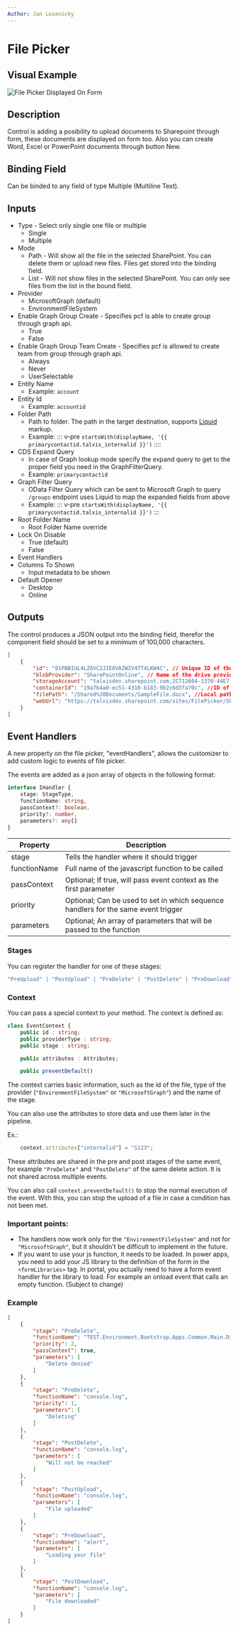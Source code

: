 ```yaml
---
Author: Jan Losenicky
---
```


# File Picker

## Visual Example

![File Picker Displayed On Form](/.attachments/Controls/filepickercontrol.png)

## Description

Control is adding a posibility to upload documents to Sharepoint through form, these documents are displayed on form too. Also you can create Word, Excel or PowerPoint documents through button New.

## Binding Field

Can be binded to any field of type Multiple (Multiline Text).

## Inputs
- Type - Select only single one file or multiple
    - Single
    - Multiple
- Mode
    - Path - Will show all the file in the selected SharePoint. You can delete them or upload new files. Files get stored into the binding field.
    - List - Will not show files in the selected SharePoint. You can only see files from the list in the bound field.
- Provider
    - MicrosoftGraph (default)
    - EnvironmentFileSystem
- Enable Graph Group Create - Specifies pcf is able to create group through graph api.
    - True
    - False
- Enable Graph Group Team Create - Specifies pcf is allowed to create team from group through graph api.
    - Always
    - Never
    - UserSelectable
- Entity Name
    - Example: `account`
- Entity Id
    - Example: `accountid`
- Folder Path 
    - Path to folder. The path in the target destination, supports [Liquid](https://liquidjs.com/tutorials/setup.html) markup.
    - Example:
::: v-pre
`startsWith(displayName, '{{ primarycontactid.talxis_internalid }}')`
::::
- CDS Expand Query 
    - In case of Graph lookup mode specify the expand query to get to the proper field you need in the GraphFilterQuery.
    - Example: `primarycontactid`
- Graph Filter Query
    - OData Filter Query which can be sent to Microsoft Graph to query `/groups` endpoint uses Liquid to map the expanded fields from above
    - Example: 
::: v-pre
`startsWith(displayName, '{{ primarycontactid.talxis_internalid }}')`
:::
- Root Folder Name
    - Root Folder Name override
- Lock On Disable
    - True (default)
    - False
- Event Handlers
- Columns To Shown
    - Input metadata to be shown
- Default Opener
    - Desktop
    - Online

## Outputs
The control produces a JSON output into the binding field, therefor the component field should be set to a minimum of 100,000 characters.
```json
[
    {
        "id": "01PBBIUL4LZ6VC2JIEOVAZW2V4TT4LKW4C", // Unique ID of the file
        "blobProvider": "SharePointOnline", // Name of the drive provider
        "storageAccount": "talxisdev.sharepoint.com,2C712604-1370-44E7-A1F5-426573FDA80A,2D2244C3-251A-49EA-93A8-39E1C3A060FE", //siteId
        "containerId": "19a7b4a0-ec51-4310-b183-9b2c6d3fa70c", //ID of the sharePoint drive
        "filePath": "/Shared%20Documents/SampleFile.docx", //Local path of the File
        "webUrl": "https://talxisdev.sharepoint.com/sites/FilePicker/Shared%20Documents/SampleFile.docx" //Absolute path to the file accessible for users
    }
]
```

## Event Handlers

A new property on the file picker, "eventHandlers", allows the customizer to add custom logic to events of file picker. 

The events are added as a json array of objects in the following format:

``` ts
interface IHandler {
    stage: StageType,
    functionName: string,
    passContext?: boolean,
    priority?: number,
    parameters?: any[]
} 
```
|Property|Description|
|---|---|
|stage|Tells the handler where it should trigger|
|functionName|Full name of the javascript function to be called|
|passContext|Optional; If true, will pass event context as the first parameter|
|priority|Optional; Can be used to set in which sequence handlers for the same event trigger|
|parameters|Optional; An array of parameters that will be passed to the function|

### Stages

You can register the handler for one of these stages:
``` ts
"PreUpload" | "PostUpload" | "PreDelete" | "PostDelete" | "PreDownload" | "PostDownload";
```

### Context

You can pass a special context to your method. The context is defined as: 

``` ts
class EventContext {
    public id : string;
    public providerType : string;
    public stage : string;

    public attributes : Attributes;

    public preventDefault()
```

The context carries basic information, such as the id of the file, type of the provider (```"EnvironmentFileSystem"``` or ```"MicrosoftGraph"```) and the name of the stage. 

You can also use the attributes to store data and use them later in the pipeline. 

Ex.:
```ts
    context.attributes["internalid"] = "S123";
```

These attributes are shared in the pre and post stages of the same event, for example ```"PreDelete"``` and ```"PostDelete"``` of the same delete action. It is not shared across multiple events.

You can also call ```context.preventDefault()``` to stop the normal execution of the event. With this, you can stop the upload of a file in case a condition has not been met. 

### Important points:
- The handlers now work only for the ```"EnvironmentFileSystem"``` and not for ```"MicrosoftGraph"```, but it shouldn't be difficult to implement in the future. 
- If you want to use your js function, it needs to be loaded. 
In power apps, you need to add your JS library to the definition of the form in the ```<formLibraries>``` tag. In portal, you actually need to have a form event handler for the library to load. For example an onload event that calls an empty function. (Subject to change)

### Example
``` json
[
    {
        "stage": "PreDelete",
        "functionName": "TEST.Environment.Bootstrap.Apps.Common.Main.DisableDefault",
        "priority": 2,
        "passContext": true,
        "parameters": [
            "Delete denied"
        ]
    },
    {
        "stage": "PreDelete",
        "functionName": "console.log",
        "priority": 1,
        "parameters": [
            "Deleting"
        ]
    },
    {
        "stage": "PostDelete",
        "functionName": "console.log",
        "parameters": [
            "Will not be reached"
        ]
    },
    {
        "stage": "PostUpload",
        "functionName": "console.log",
        "parameters": [
            "File uploaded"
        ]
    },
    {
        "stage": "PreDownload",
        "functionName": "alert",
        "parameters": [
            "Loading your file"
        ]
    },
    {
        "stage": "PostDownload",
        "functionName": "console.log",
        "parameters": [
            "File downloaded"
        ]
    }
]
```
